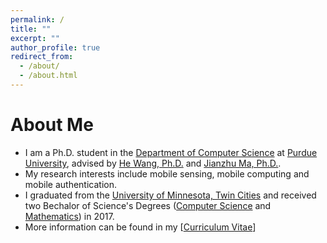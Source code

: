 ```yaml
---
permalink: /
title: ""
excerpt: ""
author_profile: true
redirect_from: 
  - /about/
  - /about.html
---
```


# About Me
* I am a Ph.D. student in the [Department of Computer Science](https://www.cs.purdue.edu/) at [Purdue University](https://www.purdue.edu/), advised by [He Wang, Ph.D.](https://www.cs.purdue.edu/homes/hw/) and [Jianzhu Ma, Ph.D.](https://www.cs.purdue.edu/homes/ma634/).
* My research interests include mobile sensing, mobile computing and mobile authentication.
* I graduated from the [University of Minnesota, Twin Cities](https://twin-cities.umn.edu/) and received two Bechalor of Science's Degrees ([Computer Science](https://www.cs.umn.edu/) and [Mathematics](https://math.umn.edu/)) in 2017.
* More information can be found in my [[Curriculum Vitae](https://yuboyubo.github.io/yuboshao.github.io/files/cv_yubo.pdf)] 
